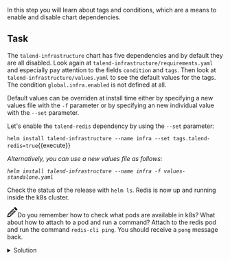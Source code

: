 In this step you will learn about tags and conditions, which are a means to enable and disable chart dependencies.

## Task

The `talend-infrastructure` chart has five dependencies and by default they are all disabled.
Look again at `talend-infrastructure/requirements.yaml` and especially pay attention to the fields `condition` and `tags`.
Then look at `talend-infrastructure/values.yaml` to see the default values for the tags. The condition `global.infra.enabled` is not defined at all.

Default values can be overriden at install time either by specifying a new values file with the `-f` parameter or 
by specifying an new individual value with the `--set` parameter.

Let's enable the `talend-redis` dependency by using the `--set` parameter:

`helm install talend-infrastructure --name infra --set tags.talend-redis=true`{{execute}}

*Alternatively, you can use a new values file as follows:*

*`helm install talend-infrastructure --name infra -f values-standalone.yaml`*

Check the status of the release with `helm ls`. Redis is now up and running inside the k8s cluster.

<img src="data:image/svg+xml;base64,PHN2ZyB4bWxucz0iaHR0cDovL3d3dy53My5vcmcvMjAwMC9zdmciIHdpZHRoPSIyNCIgaGVpZ2h0PSIyNCIgdmlld0JveD0iMCAwIDI0IDI0Ij48cGF0aCBkPSJNMTguMzYzIDguNDY0bDEuNDMzIDEuNDMxLTEyLjY3IDEyLjY2OS03LjEyNSAxLjQzNiAxLjQzOS03LjEyNyAxMi42NjUtMTIuNjY4IDEuNDMxIDEuNDMxLTEyLjI1NSAxMi4yMjQtLjcyNiAzLjU4NCAzLjU4NC0uNzIzIDEyLjIyNC0xMi4yNTd6bS0uMDU2LTguNDY0bC0yLjgxNSAyLjgxNyA1LjY5MSA1LjY5MiAyLjgxNy0yLjgyMS01LjY5My01LjY4OHptLTEyLjMxOCAxOC43MThsMTEuMzEzLTExLjMxNi0uNzA1LS43MDctMTEuMzEzIDExLjMxNC43MDUuNzA5eiIvPjwvc3ZnPg==">Do you remember how to check what pods are available in k8s? What about how to attach to a pod and run a command? 
Attach to the redis pod and run the command `redis-cli ping`. You should receive a `pong` message back.

<details><summary>Solution</summary>
<p>
`kubectl get pods`{{execute}}
<br/>
`kubectl exec -it redis-pod redis-cli ping`{{execute}}
<br/>

*Note: Don't forget to replace `redis-pod` with the actual pod name.*
</p>
</details>

